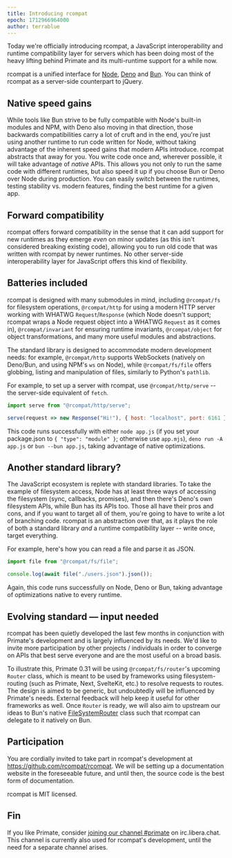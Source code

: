 ```yaml
---
title: Introducing rcompat
epoch: 1712966964000
author: terrablue
---
```

Today we're officially introducing rcompat, a JavaScript interoperability
and runtime compatibility layer for servers which has been doing most of the
heavy lifting behind Primate and its multi-runtime support for a while now.

rcompat is a unified interface for [Node](https://nodejs.org/),
[Deno](https://deno.com/) and [Bun](https://bun.sh/). You can think of
rcompat as a server-side counterpart to jQuery.

## Native speed gains

While tools like Bun strive to be fully compatible with Node's built-in modules
and NPM, with Deno also moving in that direction, those backwards
compatibilities carry a lot of cruft and in the end, you're just using another
runtime to run code written for Node, without taking advantage of the inherent
speed gains that modern APIs introduce. rcompat abstracts that away for you.
You write code once and, wherever possible, it will take advantage of *native*
APIs. This allows you not only to run the same code with different runtimes,
but also speed it up if you choose Bun or Deno over Node during production. You
can easily switch between the runtimes, testing stability vs. modern features,
finding the best runtime for a given app.

## Forward compatibility

rcompat offers forward compatibility in the sense that it can add support for
new runtimes as they emerge *even* on minor updates (as this isn't considered
breaking existing code), allowing you to run old code that was written with
rcompat by newer runtimes. No other server-side interoperability layer for
JavaScript offers this kind of flexibility.

## Batteries included

rcompat is designed with many submodules in mind, including `@rcompat/fs` for
filesystem operations, `@rcompat/http` for using a modern HTTP server working
with WHATWG `Request`/`Response` (which Node doesn't support; rcompat wraps
a Node request object into a WHATWG `Request` as it comes in),
`@rcompat/invariant` for ensuring runtime invariants, `@rcompat/object` for
object transformations, and many more useful modules and abstractions.

The standard library is designed to accommodate modern development needs: for
example, `@rcompat/http` supports WebSockets (natively on Deno/Bun, and using
NPM's `ws` on Node), while `@rcompat/fs/file` offers globbing, listing and
manipulation of files, similarly to Python's `pathlib`.

For example, to set up a server with rcompat, use `@rcompat/http/serve` -- the
server-side equivalent of `fetch`.

```js
import serve from "@rcompat/http/serve";

serve(request => new Response("Hi!"), { host: "localhost", port: 6161 });
```

This code runs successfully with either `node app.js` (if you set your
package.json to `{ "type": "module" }`; otherwise use `app.mjs`),
`deno run -A app.js` or `bun --bun app.js`, taking advantage of native
optimizations.

## Another standard library?

The JavaScript ecosystem is replete with standard libraries. To take the
example of filesystem access, Node has at least three ways of accessing the
filesystem (sync, callbacks, promises), and then there's Deno's own filesystem
APIs, while Bun has its APIs too. Those all have their pros and cons, and if
you want to target all of them, you're going to have to write a lot of
branching code. rcompat is an abstraction over that, as it plays the role of
both a standard library *and* a runtime compatibility layer -- write once,
target everything.

For example, here's how you can read a file and parse it as JSON.

```js
import file from "@rcompat/fs/file";

console.log(await file("./users.json").json());
```

Again, this code runs successfully on Node, Deno or Bun, taking advantage of
optimizations native to every runtime.

## Evolving standard — input needed

rcompat has been quietly developed the last few months in conjunction with
Primate's development and is largely influenced by its needs. We'd like to
invite more participation by other projects / individuals in order to converge
on APIs that best serve everyone and are the most useful on a broad basis.

To illustrate this, Primate 0.31 will be using `@rcompat/fs/router`'s upcoming
`Router` class, which is meant to be used by frameworks using
filesystem-routing (such as Primate, Next, SvelteKit, etc.) to resolve requests
to routes. The design is aimed to be generic, but undoubtedly will be
influenced by Primate's needs. External feedback will help keep it useful for
other frameworks as well. Once `Router` is ready, we will also aim to upstream
our ideas to Bun's native [FileSystemRouter][FileSystemRouter] class such that
rcompat can delegate to it natively on Bun.

## Participation

You are cordially invited to take part in rcompat's development at
https://github.com/rcompat/rcompat. We will be setting up a documentation
website in the foreseeable future, and until then, the source code is the best
form of documentation.

rcompat is MIT licensed.

## Fin

If you like Primate, consider [joining our channel #primate][irc] on
irc.libera.chat. This channel is currently also used for rcompat's development,
until the need for a separate channel arises.

[irc]: https://web.libera.chat#primate
[FileSystemRouter]: https://bun.sh/docs/api/file-system-router
